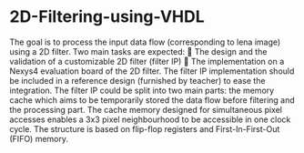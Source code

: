 # 2D-Filtering-using-VHDL
The goal is to process the input data flow (corresponding to lena image) using a 2D filter. Two main tasks are expected:  The design and the validation of a customizable 2D filter (filter IP)  The implementation on a Nexys4 evaluation board of the 2D filter. The filter IP implementation should be included in a reference design (furnished by teacher) to ease the integration. The filter IP could be split into two main parts: the memory cache which aims to be temporarily stored the data flow before filtering and the processing part. The cache memory designed for simultaneous pixel accesses enables a 3x3 pixel neighbourhood to be accessible in one clock cycle. The structure is based on flip-flop registers and First-In-First-Out (FIFO) memory.
